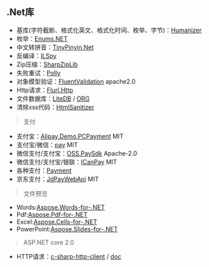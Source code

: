## .Net库

- 基库(字符截断、格式化英文、格式化时间、枚举、字节)：[Humanizer](https://github.com/Humanizr/Humanizer)
- 枚举：[Enums.NET](https://github.com/TylerBrinkley/Enums.NET)
- 中文转拼音：[TinyPinyin.Net](https://github.com/hstarorg/TinyPinyin.Net)
- 反编译：[ILSpy](https://github.com/icsharpcode/ILSpy)
- Zip压缩：[SharpZipLib](https://github.com/icsharpcode/SharpZipLib)
- 失败重试：[Polly](https://github.com/App-vNext/Polly)
- 对象模型验证：[FluentValidation](https://github.com/JeremySkinner/FluentValidation) apache2.0
- Http请求：[Flurl.Http](https://www.nuget.org/packages/Flurl.Http/)
- 文件数据库：[LiteDB](https://www.nuget.org/packages/LiteDB/) / [ORG](https://www.litedb.org/)
- 清除xss代码：[HtmlSanitizer](https://github.com/mganss/HtmlSanitizer)


> 支付

- 支付宝：[Alipay.Demo.PCPayment](https://github.com/stulzq/Alipay.Demo.PCPayment) MIT
- 支付宝/微信：[pay](https://github.com/yansongda/pay) MIT
- 微信支付/支付宝：[OSS.PaySdk](https://github.com/KevinWG/OSS.PaySdk) Apache-2.0
- 微信支付/支付宝/银联：[ICanPay](https://github.com/Varorbc/ICanPay) MIT
- 各种支付：[Payment](https://github.com/Essensoft/Payment)
- 京东支付：[JdPayWebApi](https://github.com/lousaibiao/JdPayWebApi) MIT


> 文件预览

- Words:[Aspose.Words-for-.NET](https://github.com/aspose-words/Aspose.Words-for-.NET)
- Pdf:[Aspose.Pdf-for-.NET](https://github.com/aspose-pdf/Aspose.Pdf-for-.NET)
- Excel:[Aspose.Cells-for-.NET](https://github.com/aspose-cells/Aspose.Cells-for-.NET)
- PowerPoint:[Aspose.Slides-for-.NET](https://github.com/aspose-slides/Aspose.Slides-for-.NET)


> ASP.NET core 2.0
- HTTP请求：[c-sharp-http-client](https://github.com/yaroncon/c-sharp-http-client) / [doc](http://www.codescales.com/)